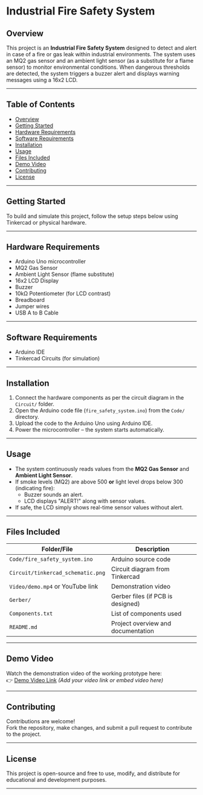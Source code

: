 # Industrial Fire Safety System

## Overview
This project is an **Industrial Fire Safety System** designed to detect and alert in case of a fire or gas leak within industrial environments. The system uses an MQ2 gas sensor and an ambient light sensor (as a substitute for a flame sensor) to monitor environmental conditions. When dangerous thresholds are detected, the system triggers a buzzer alert and displays warning messages using a 16x2 LCD.

---

## Table of Contents
- [Overview](#overview)
- [Getting Started](#getting-started)
- [Hardware Requirements](#hardware-requirements)
- [Software Requirements](#software-requirements)
- [Installation](#installation)
- [Usage](#usage)
- [Files Included](#files-included)
- [Demo Video](#demo-video)
- [Contributing](#contributing)
- [License](#license)

---

## Getting Started
To build and simulate this project, follow the setup steps below using Tinkercad or physical hardware.

---

## Hardware Requirements
- Arduino Uno microcontroller  
- MQ2 Gas Sensor  
- Ambient Light Sensor (flame substitute)  
- 16x2 LCD Display  
- Buzzer  
- 10kΩ Potentiometer (for LCD contrast)  
- Breadboard  
- Jumper wires  
- USB A to B Cable

---

## Software Requirements
- Arduino IDE  
- Tinkercad Circuits (for simulation)  

---

## Installation
1. Connect the hardware components as per the circuit diagram in the `Circuit/` folder.
2. Open the Arduino code file (`fire_safety_system.ino`) from the `Code/` directory.
3. Upload the code to the Arduino Uno using Arduino IDE.
4. Power the microcontroller – the system starts automatically.

---

## Usage
- The system continuously reads values from the **MQ2 Gas Sensor** and **Ambient Light Sensor**.
- If smoke levels (MQ2) are above 500 **or** light level drops below 300 (indicating fire):
  - Buzzer sounds an alert.
  - LCD displays "ALERT!" along with sensor values.
- If safe, the LCD simply shows real-time sensor values without alert.

---

## Files Included

| Folder/File | Description |
|-------------|-------------|
| `Code/fire_safety_system.ino` | Arduino source code |
| `Circuit/tinkercad_schematic.png` | Circuit diagram from Tinkercad |
| `Video/demo.mp4` or YouTube link | Demonstration video |
| `Gerber/` | Gerber files (if PCB is designed) |
| `Components.txt` | List of components used |
| `README.md` | Project overview and documentation |

---

## Demo Video
Watch the demonstration video of the working prototype here:  
👉 [Demo Video Link](#) *(Add your video link or embed video here)*

---

## Contributing
Contributions are welcome!  
Fork the repository, make changes, and submit a pull request to contribute to the project.

---

## License
This project is open-source and free to use, modify, and distribute for educational and development purposes.

---

